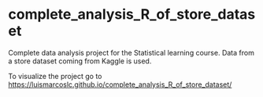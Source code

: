 # complete_analysis_R_of_store_dataset
Complete data analysis project for the Statistical learning course. Data from a store dataset coming from Kaggle is used.

To visualize the project go to https://luismarcoslc.github.io/complete_analysis_R_of_store_dataset/

